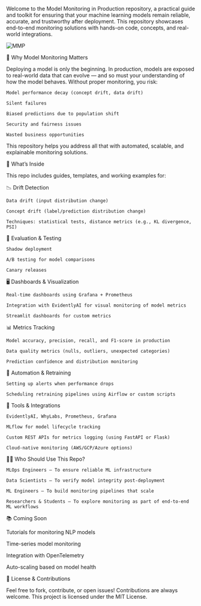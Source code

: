 Welcome to the Model Monitoring in Production repository, a practical guide and toolkit for ensuring that your machine learning models remain reliable, accurate, and trustworthy after deployment.
This repository showcases end-to-end monitoring solutions with hands-on code, concepts, and real-world integrations.

![MMP](https://cdn.prod.website-files.com/5e067beb4c88a64e31622d4b/63090ac69e3f731e8802b33f_diagram-mpm-lifecycle_fiddler.png)

🚀 Why Model Monitoring Matters

Deploying a model is only the beginning. In production, models are exposed to real-world data that can evolve — and so must your understanding of how the model behaves. Without proper monitoring, you risk:

    Model performance decay (concept drift, data drift)

    Silent failures

    Biased predictions due to population shift

    Security and fairness issues

    Wasted business opportunities

This repository helps you address all that with automated, scalable, and explainable monitoring solutions.

🔧 What’s Inside

This repo includes guides, templates, and working examples for:

📉 Drift Detection

    Data drift (input distribution change)

    Concept drift (label/prediction distribution change)

    Techniques: statistical tests, distance metrics (e.g., KL divergence, PSI)

🧪 Evaluation & Testing

    Shadow deployment

    A/B testing for model comparisons

    Canary releases

🖥️ Dashboards & Visualization

    Real-time dashboards using Grafana + Prometheus

    Integration with EvidentlyAI for visual monitoring of model metrics

    Streamlit dashboards for custom metrics

📊 Metrics Tracking

    Model accuracy, precision, recall, and F1-score in production

    Data quality metrics (nulls, outliers, unexpected categories)

    Prediction confidence and distribution monitoring

🔁 Automation & Retraining

    Setting up alerts when performance drops

    Scheduling retraining pipelines using Airflow or custom scripts

🧰 Tools & Integrations

    EvidentlyAI, WhyLabs, Prometheus, Grafana

    MLflow for model lifecycle tracking

    Custom REST APIs for metrics logging (using FastAPI or Flask)

    Cloud-native monitoring (AWS/GCP/Azure options)

👨‍💻 Who Should Use This Repo?

    MLOps Engineers – To ensure reliable ML infrastructure

    Data Scientists – To verify model integrity post-deployment

    ML Engineers – To build monitoring pipelines that scale

    Researchers & Students – To explore monitoring as part of end-to-end ML workflows

📚 Coming Soon

Tutorials for monitoring NLP models

Time-series model monitoring

Integration with OpenTelemetry

Auto-scaling based on model health

📎 License & Contributions

Feel free to fork, contribute, or open issues! Contributions are always welcome. This project is licensed under the MIT License.
